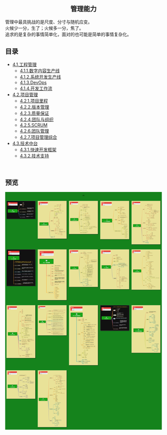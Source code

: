 <h2 align="center">管理能力</h2>
<p>
管理中最具挑战的是尺度、分寸与随机应变。<br/>
火候少一分，生了；火候多一分，焦了。<br/>
追求的是复杂的事情简单化，面对的也可能是简单的事情复杂化。
</p>

## 目录

* [4.1.工程管理](4.1.工程管理.md)
    * [4.1.1.数字内容生产线](4.1.1.数字内容生产线.md)
    * [4.1.2.系统开发生产线](4.1.2.系统开发生产线.md)
    * [4.1.3.DevOps](4.1.3.DevOps.md)
    * [4.1.4.开发工作流](4.1.4.开发工作流.md)
* [4.2.项目管理](4.2.项目管理.md)
    * [4.2.1.项目里程](4.2.1.项目里程.md)
    * [4.2.2.版本管理](4.2.2.版本管理.md)
    * [4.2.3.质量保证](4.2.3.质量保证.md)
    * [4.2.4.团队与组织](4.2.4.团队与组织.md)
    * [4.2.5.SCRUM](4.2.5.SCRUM.md)
    * [4.2.6.团队管理](4.2.6.团队管理.md)
    * [4.2.7.项目管理综合](4.2.7.项目管理综合.md)
* [4.3.技术中台](4.3.技术中台.md)
    * [4.3.1.快速开发框架](4.3.1.快速开发框架.md)
    * [4.3.2.技术支持](4.3.2.技术支持.md)

<br/>

## 预览
![图片加载中...](../overview/4.管理能力.png)



